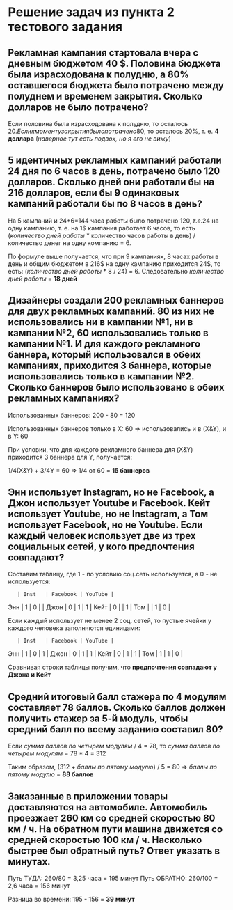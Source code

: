 # Решение задач из пункта 2 тестового задания #

## Рекламная кампания стартовала вчера с дневным бюджетом 40 $. Половина бюджета была израсходована к полудню, а 80% оставшегося бюджета было потрачено между полуднем и временем закрытия. Сколько долларов не было потрачено?

Если половина была израсходована к полудню, то осталось 20$.
Если к моменту закрытия было потрачено 80% от 20$, то осталось 20%, т. е. __4 доллара__ (_наверное тут есть подвох, но я его не вижу_)

## 5 идентичных рекламных кампаний работали 24 дня по 6 часов в день, потрачено было 120 долларов. Сколько дней они работали бы на 216 долларов, если бы 9 одинаковых кампаний работали бы по 8 часов в день?

На 5 кампаний и 24*6=144 часа работы было потрачено 120$, т. е. 24$ на одну кампанию, т. е. на 1$ кампания работает 6 часов, то есть (_количество дней работы_ * количество часов работы в день) / количество денег на одну компанию = 6.

По формуле выше получается, что при 9 кампаниях, 8 часах работы в день и общим бюджетом в 216$ на одну кампанию приходится 24$, то есть: (_количество дней работы_ * 8 / 24) = 6. Следовательно _количество дней работы_ = __18 дней__

## Дизайнеры создали 200 рекламных баннеров для двух рекламных кампаний. 80 из них не использовались ни в кампании №1, ни в кампании №2, 60 использовались только в кампании №1. И для каждого рекламного баннера, который использовался в обеих кампаниях, приходится 3 баннера, которые использовались только в кампании №2. Сколько баннеров было использовано в обеих рекламных кампаниях?

Использованных баннеров: 200 - 80 = 120

Использованных баннеров только в X: 60 => использовались и в (X&Y), и в Y: 60

При условии, что для каждого рекламного баннера для (X&Y) приходится 3 баннера для Y, получается:

1/4(X&Y) + 3/4Y = 60 => 1/4 от 60 = __15 баннеров__

## Энн использует Instagram, но не Facebook, а Джон использует Youtube и Facebook. Кейт использует Youtube, но не Instagram, а Том использует Facebook, но не Youtube. Если каждый человек использует две из трех социальных сетей, у кого предпочтения совпадают?

Составим таблицу, где 1 - по условию соц.сеть используется, а 0 - не используется:

       | Inst	| Facebook | YouTube |
Энн    | 1	| 0        |         |
Джон   | 0	| 1        | 1       |
Кейт   | 0	|          | 1       |
Том    | 	| 1        | 0       |

Если каждый использует не менее 2 соц. сетей, то пустые ячейки у каждого человека заполняются единицами:

       | Inst	| Facebook | YouTube |
Энн    | 1	| 0        | 1       |
Джон   | 0	| 1        | 1       |
Кейт   | 0	| 1        | 1       |
Том    | 1	| 1        | 0       |

Сравнивая строки таблицы получим, что __предпочтения совпадают у Джона и Кейт__

## Средний итоговый балл стажера по 4 модулям составляет 78 баллов. Сколько баллов должен получить стажер за 5-й модуль, чтобы средний балл по всему заданию составил 80?

Если _сумма баллов по четырем модулям_ / 4 = 78, то _сумма баллов по четырем модулям_ = 78 * 4 = 312

Таким образом, (312 + _баллы по пятому модулю_) / 5 = 80 => _баллы по пятому модулю_ = __88 баллов__

## Заказанные в приложении товары доставляются на автомобиле. Автомобиль проезжает 260 км со средней скоростью 80 км / ч. На обратном пути машина движется со средней скоростью 100 км / ч. Насколько быстрее был обратный путь? Ответ указать в минутах.

Путь ТУДА: 260/80 = 3,25 часа = 195 минут
Путь ОБРАТНО: 260/100 = 2,6 часа = 156 минут

Разница во времени: 195 - 156 = __39 минут__